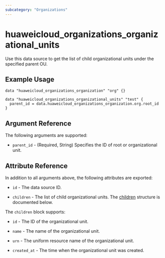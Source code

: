 ```yaml
---
subcategory: "Organizations"
---
```


# huaweicloud_organizations_organizational_units

Use this data source to get the list of child organizational units under the specified parent OU.

## Example Usage

```hcl
data "huaweicloud_organizations_organization" "org" {}

data "huaweicloud_organizations_organizational_units" "test" {
  parent_id = data.huaweicloud_organizations_organization.org.root_id
}
```

## Argument Reference

The following arguments are supported:

* `parent_id` - (Required, String) Specifies the ID of root or organizational unit.

## Attribute Reference

In addition to all arguments above, the following attributes are exported:

* `id` - The data source ID.

* `children` - The list of child organizational units.
  The [children](#OrganizationalUnits) structure is documented below.

<a name="OrganizationalUnits"></a>
The `children` block supports:

* `id` - The ID of the organizational unit.

* `name` - The name of the organizational unit.

* `urn` - The uniform resource name of the organizational unit.

* `created_at` - The time when the organizational unit was created.
